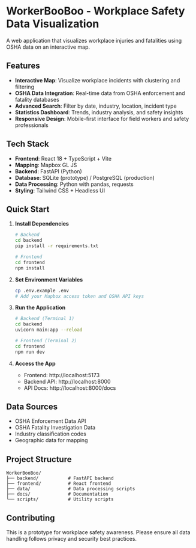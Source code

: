 # WorkerBooBoo - Workplace Safety Data Visualization

A web application that visualizes workplace injuries and fatalities using OSHA data on an interactive map.

## Features

- **Interactive Map**: Visualize workplace incidents with clustering and filtering
- **OSHA Data Integration**: Real-time data from OSHA enforcement and fatality databases
- **Advanced Search**: Filter by date, industry, location, incident type
- **Statistics Dashboard**: Trends, industry analysis, and safety insights
- **Responsive Design**: Mobile-first interface for field workers and safety professionals

## Tech Stack

- **Frontend**: React 18 + TypeScript + Vite
- **Mapping**: Mapbox GL JS
- **Backend**: FastAPI (Python)
- **Database**: SQLite (prototype) / PostgreSQL (production)
- **Data Processing**: Python with pandas, requests
- **Styling**: Tailwind CSS + Headless UI

## Quick Start

1. **Install Dependencies**
   ```bash
   # Backend
   cd backend
   pip install -r requirements.txt
   
   # Frontend
   cd frontend
   npm install
   ```

2. **Set Environment Variables**
   ```bash
   cp .env.example .env
   # Add your Mapbox access token and OSHA API keys
   ```

3. **Run the Application**
   ```bash
   # Backend (Terminal 1)
   cd backend
   uvicorn main:app --reload
   
   # Frontend (Terminal 2)
   cd frontend
   npm run dev
   ```

4. **Access the App**
   - Frontend: http://localhost:5173
   - Backend API: http://localhost:8000
   - API Docs: http://localhost:8000/docs

## Data Sources

- OSHA Enforcement Data API
- OSHA Fatality Investigation Data
- Industry classification codes
- Geographic data for mapping

## Project Structure

```
WorkerBooBoo/
├── backend/           # FastAPI backend
├── frontend/          # React frontend
├── data/              # Data processing scripts
├── docs/              # Documentation
└── scripts/           # Utility scripts
```

## Contributing

This is a prototype for workplace safety awareness. Please ensure all data handling follows privacy and security best practices.
